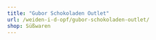 ```yaml
---
title: "Gubor Schokoladen Outlet"
url: /weiden-i-d-opf/gubor-schokoladen-outlet/
shop: Süßwaren
---
```

